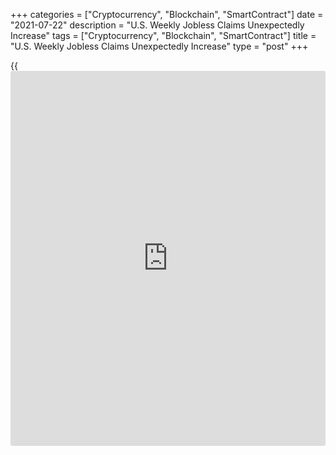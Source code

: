 +++
categories = ["Cryptocurrency", "Blockchain", "SmartContract"]
date = "2021-07-22"
description = "U.S. Weekly Jobless Claims Unexpectedly Increase"
tags = ["Cryptocurrency", "Blockchain", "SmartContract"]
title = "U.S. Weekly Jobless Claims Unexpectedly Increase"
type = "post"
+++

{{<iframe id="large-banner" src="https://www.bounty.group/#slide=8.0" width="100%" height="600" scrolling="no" style="border: 0px solid rgb(216, 221, 230); border-radius: 3px;">}}

A report released by the Labor Department on Thursday showed an
unexpected increase in first-time claims for U.S. unemployment benefits
in the week ended July 17th.

The Labor Department said initial jobless claims climbed to 419,000, an
increase of 51,000 from the previous week's revised level of 368,000.

The rebound surprised economists, who had expected jobless claims to
edge down to 350,000 from the 360,000 originally reported for the
previous week.

The report showed the less volatile four-week moving average also crept
up to 385,250, an increase of 750 from the previous week's revised
average of 384,500.

For comments and feedback [contact](https://www.playgroundfx.com/contact/): editorial@rtt[news](https://www.letsplayfx.com/blog/forex-news-website/).com

[Economic News][1]

 **What parts of the world are seeing the best (and worst) economic
performances lately? Click[here][2] to check out our [Econ Scorecard][2]
and find out! See up-to-the-moment [ranking](https://www.playgroundfx.com/blog/crypto-exchange-ranking/)s for the best and worst
performers in [GDP][2], [unemployment rate][3], [inflation][4] and much
more.**

   1. www.rtt[news](https://www.letsplayfx.com/blog/forex-news-website/).com/Content/EconomicNews.aspx
   2. www.rtt[news](https://www.letsplayfx.com/blog/forex-news-website/).com/economic-scorecard/world-rank/GDP/highest-performance.aspx
   3. www.rtt[news](https://www.letsplayfx.com/blog/forex-news-website/).com/economic-scorecard/world-rank/unemployment-rate/lowest-performance.aspx
   4. www.rtt[news](https://www.letsplayfx.com/blog/forex-news-website/).com/economic-scorecard/world-rank/CPI/highest-performance.aspx